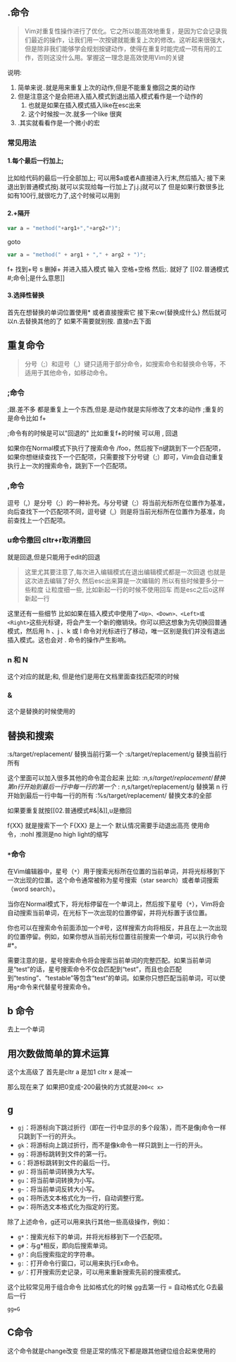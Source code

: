 ## .命令

>Vim对重复性操作进行了优化。它之所以能高效地重复，是因为它会记录我们最近的操作，让我们用一次按键就能重复上次的修改。这听起来很强大，但是除非我们能够学会规划按键动作，使得在重复时能完成一项有用的工作，否则这没什么用。掌握这一理念是高效使用Vim的关键

说明:
1. 简单来说`.`就是用来重复上次的动作,但是不能重复撤回之类的动作
2. 但是注意这个是会把进入插入模式到退出插入模式看作是一个动作的
	1. 也就是如果在插入模式插入like在esc出来
	2. 这个时候按一次.就多一个like 很爽
3. .其实就看看作是一个微小的宏

### 常见用法
#### 1.每个最后一行加上;
比如给代码的最后一行全部加上;
可以用$a或者A直接进入行末,然后插入;
接下来退出到普通模式按j.就可以实现给每一行加上了j.j.j就可以了
但是如果行数很多比如有100行,就很吃力了,这个时候可以用到

#### 2.+隔开
```JavaScript
var a = "method("+arg1+","+arg2+")";
```
goto 
```JavaScript
var a = "method(" + arg1 + "," + arg2 + ")";
```

f+ 找到+号 s 删掉+ 并进入插入模式 输入 空格+空格 然后;. 就好了 [[02.普通模式#;命令|;是什么意思]]

#### 3.选择性替换
首先在想替换的单词位置使用* 或者直接搜索它 
接下来cw{替换成什么}
然后就可以n.去替换其他的了 如果不需要就别按. 直接n去下面

## 重复命令

>分号（;）和逗号（,）键只适用于部分命令，如搜索命令和替换命令等，不适用于其他命令，如移动命令。

### ;命令

;跟.差不多 都是重复上一个东西,但是.是动作就是实际修改了文本的动作 ;重复的是命令比如 f+ 

;命令有的时候是可以"回退的" 比如重复f+的时候 可以用 , 回退

如果你在Normal模式下执行了搜索命令 /foo，然后按下n键跳到下一个匹配项，如果你想继续查找下一个匹配项，只需要按下分号键（;）即可，Vim会自动重复执行上一次的搜索命令，跳到下一个匹配项。

### ,命令

逗号（,）是分号（;）的一种补充。与分号键（;）将当前光标所在位置作为基准，向后查找下一个匹配项不同，逗号键（,）则是将当前光标所在位置作为基准，向前查找上一个匹配项。

### u命令撤回 cltr+r取消撤回
就是回退,但是只能用于edit的回退

> 这里尤其要注意了,每次进入编辑模式在退出编辑模式都是一次回退
> 也就是这次进去编辑了好久 然后esc出来算是一次编辑的
> 所以有些时候要多分一些粒度
> 让粒度细一些, 比如新起一行的时候不使用回车
> 而是esc之后o这样新起一行

这里还有一些细节
比如如果在插入模式中使用了` <Up>、<Down>、<Left>或 <Right> `这些光标键，将会产生一个新的撤销块。你可以把这想象为先切换回普通模式，然后用 h 、j 、k 或 l 命令对光标进行了移动，唯一区别是我们并没有退出插入模式。这也会对 . 命令的操作产生影响。

### n 和 N
这个对应的就是;和, 但是他们是用在文档里面查找匹配项的时候

### &
这个是替换的时候使用的


## 替换和搜索
:s/target/replacement/ 替换当前行第一个
:s/target/replacement/g 替换当前行所有

这个里面可以加入很多其他的命令混合起来
比如:
:n,$s/target/replacement/ 替换第 n 行开始到最后一行中每一行的第一个
:n,$s/target/replacement/g 替换第 n 行开始到最后一行中每一行的所有
:%s/target/replacement/ 替换文本的全部

如果要重复就按[[02.普通模式#&|&]],u是撤回

f{XX} 就是搜索下一个  F{XX} 是上一个
默认情况需要手动退出高亮  使用命令，:nohl  推测是no high light的缩写

### `*`命令
在Vim编辑器中，星号（`*`）用于搜索光标所在位置的当前单词，并将光标移到下一次出现的位置。这个命令通常被称为星号搜索（star search）或者单词搜索（word search）。

当你在Normal模式下，将光标停留在一个单词上，然后按下星号（`*`），Vim将会自动搜索当前单词，在光标下一次出现的位置停留，并将光标置于该位置。

你也可以在搜索命令前面添加一个#号，这样搜索方向将相反，并且在上一次出现的位置停留。例如，如果你想从当前光标位置往前搜索一个单词，可以执行命令 #*。

需要注意的是，星号搜索命令将会搜索当前单词的完整匹配。如果当前单词是“test”的话，星号搜索命令不仅会匹配到“test”，而且也会匹配到“testing”、“testable”等包含“test”的单词。如果你只想匹配当前单词，可以使用`g*`命令来代替星号搜索命令。

## b 命令

去上一个单词


## 用次数做简单的算术运算

这个太高级了 首先是cltr a 是加1 cltr x 是减一

那么现在来了 如果把0变成-200最快的方式就是`200<c x>`

## g
-   `gj`：将游标向下跳过折行（即在一行中显示的多个段落），而不是像j命令一样只跳到下一行的开头。
-   `gk`：将游标向上跳过折行，而不是像k命令一样只跳到上一行的开头。
-   `gg`：将游标跳转到文件的第一行。
-   `G`：将游标跳转到文件的最后一行。
-   `gU`：将当前单词转换为大写。
-   `gu`：将当前单词转换为小写。
-   `g~`：将当前单词反转大小写。
-   `gq`：将所选文本格式化为一行，自动调整行宽。
-   `gw`：将所选文本格式化为指定的行宽。

除了上述命令，g还可以用来执行其他一些高级操作，例如：
-   `g*`：搜索光标下的单词，并将光标移到下一个匹配项。
-   `g#`：与g*相反，即向后搜索单词。
-   `g?`：向后搜索指定的字符串。
-   `g:`：打开命令行窗口，可以用来执行Ex命令。
-   `g/`：打开搜索历史记录，可以用来重新搜索先前的搜索模式。

这个比较常见用于组合命令 比如格式化的时候 gg去第一行 = 自动格式化 G去最后一行

`gg=G`

## C命令
这个命令就是change改变 但是正常的情况下都是跟其他键位组合起来使用的
